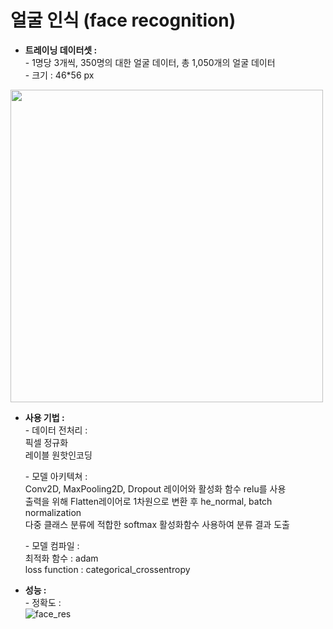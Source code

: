 # 얼굴 인식 (face recognition)
* **트레이닝 데이터셋 :**  
  \- 1명당 3개씩, 350명의 대한 얼굴 데이터, 총 1,050개의 얼굴 데이터  
  \- 크기 : 46*56 px  
<img src="https://user-images.githubusercontent.com/58112670/151302855-b68353ac-9e5f-4693-b9ea-bcb0cbca9989.png" width="500">
  
* **사용 기법 :**  
  \- 데이터 전처리 :  
  픽셀 정규화  
  레이블 원핫인코딩  
   
  \- 모델 아키텍쳐 :  
  Conv2D, MaxPooling2D, Dropout 레이어와 활성화 함수 relu를 사용  
  출력을 위해 Flatten레이어로 1차원으로 변환 후 he_normal, batch normalization  
  다중 클래스 분류에 적합한 softmax 활성화함수 사용하여 분류 결과 도출  
  
  \- 모델 컴파일 :  
  최적화 함수 : adam  
  loss function : categorical_crossentropy  

* **성능 :**  
  \- 정확도 :   
![face_res](https://user-images.githubusercontent.com/58112670/151303444-5c36d2ec-de08-4085-be23-742bbecab915.PNG)
